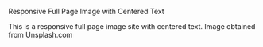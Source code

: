 Responsive Full Page Image with Centered Text

This is a responsive full page image site with centered text.
Image obtained from Unsplash.com
